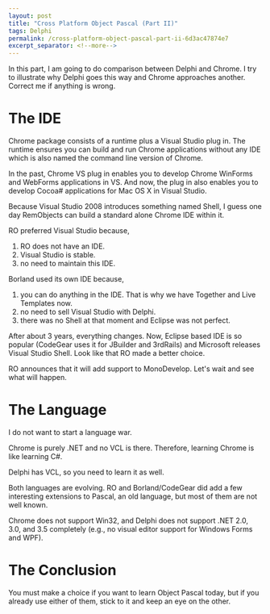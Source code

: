```yaml
---
layout: post
title: "Cross Platform Object Pascal (Part II)"
tags: Delphi
permalink: /cross-platform-object-pascal-part-ii-6d3ac47874e7
excerpt_separator: <!--more-->
---
```

In this part, I am going to do comparison between Delphi and Chrome. I try to illustrate why Delphi goes this way and Chrome approaches another. Correct me if anything is wrong.
<!--more-->

# The IDE

Chrome package consists of a runtime plus a Visual Studio plug in. The runtime ensures you can build and run Chrome applications without any IDE which is also named the command line version of Chrome.

In the past, Chrome VS plug in enables you to develop Chrome WinForms and WebForms applications in VS. And now, the plug in also enables you to develop Cocoa# applications for Mac OS X in Visual Studio.

Because Visual Studio 2008 introduces something named Shell, I guess one day RemObjects can build a standard alone Chrome IDE within it.

RO preferred Visual Studio because,

1. RO does not have an IDE.
1. Visual Studio is stable.
1. no need to maintain this IDE.

Borland used its own IDE because,

1. you can do anything in the IDE. That is why we have Together and Live Templates now.
1. no need to sell Visual Studio with Delphi.
1. there was no Shell at that moment and Eclipse was not perfect.

After about 3 years, everything changes. Now, Eclipse based IDE is so popular (CodeGear uses it for JBuilder and 3rdRails) and Microsoft releases Visual Studio Shell. Look like that RO made a better choice.

RO announces that it will add support to MonoDevelop. Let's wait and see what will happen.

# The Language

I do not want to start a language war.

Chrome is purely .NET and no VCL is there. Therefore, learning Chrome is like learning C#.

Delphi has VCL, so you need to learn it as well.

Both languages are evolving. RO and Borland/CodeGear did add a few interesting extensions to Pascal, an old language, but most of them are not well known.

Chrome does not support Win32, and Delphi does not support .NET 2.0, 3.0, and 3.5 completely (e.g., no visual editor support for Windows Forms and WPF).

# The Conclusion

You must make a choice if you want to learn Object Pascal today, but if you already use either of them, stick to it and keep an eye on the other.
